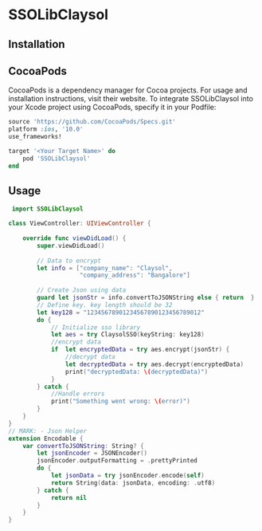 # SSOLibClaysol

## Installation

## CocoaPods

CocoaPods is a dependency manager for Cocoa projects. For usage and installation instructions, visit their website. To integrate SSOLibClaysol into your Xcode project using CocoaPods, specify it in your Podfile:

```ruby
source 'https://github.com/CocoaPods/Specs.git'
platform :ios, '10.0'
use_frameworks!

target '<Your Target Name>' do
    pod 'SSOLibClaysol'
end
```

## Usage
```swift
 import SSOLibClaysol

class ViewController: UIViewController {
    
    override func viewDidLoad() {
        super.viewDidLoad()
        
        // Data to encrypt
        let info = ["company_name": "Claysol",
                    "company_address": "Bangalore"]
        
        // Create Json using data
        guard let jsonStr = info.convertToJSONString else { return  }
        // Define key. key length should be 32
        let key128 = "12345678901234567890123456789012"
        do {
            // Initialize sso library
            let aes = try ClaysolSSO(keyString: key128)
            //encrypt data
            if  let encryptedData = try aes.encrypt(jsonStr) {
                //decrypt data
                let decryptedData = try aes.decrypt(encryptedData)
                print("decryptedData: \(decryptedData)")
            }
        } catch {
            //Handle errors
            print("Something went wrong: \(error)")
        }
    }
}
// MARK: - Json Helper
extension Encodable {
    var convertToJSONString: String? {
        let jsonEncoder = JSONEncoder()
        jsonEncoder.outputFormatting = .prettyPrinted
        do {
            let jsonData = try jsonEncoder.encode(self)
            return String(data: jsonData, encoding: .utf8)
        } catch {
            return nil
        }
    }
}

```
